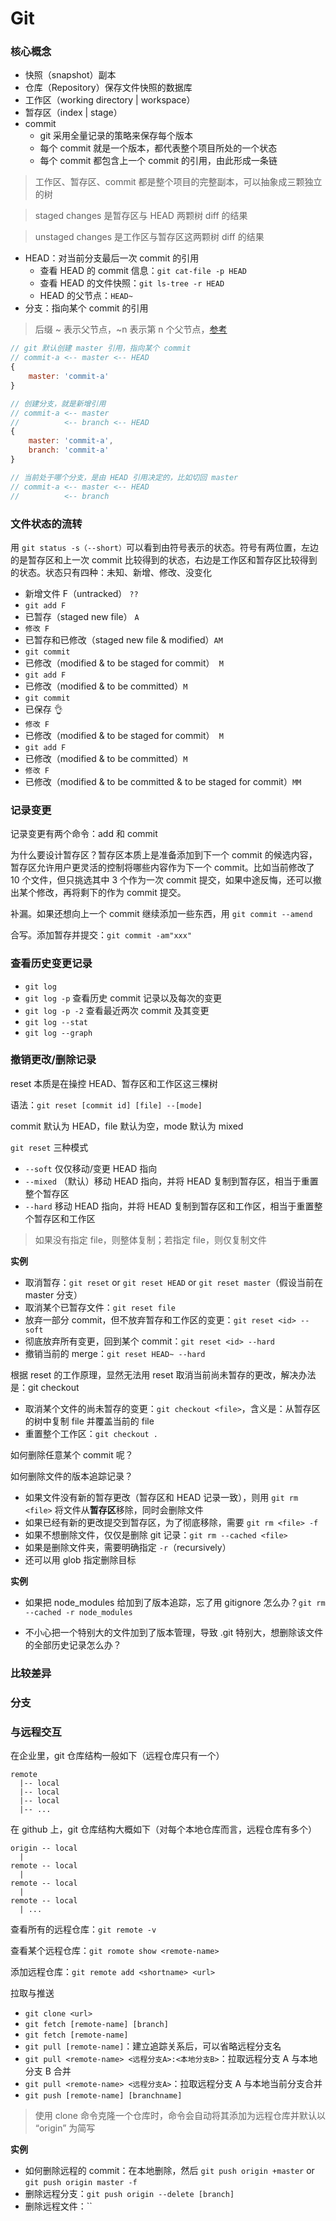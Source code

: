 # Git

### 核心概念

- 快照（snapshot）副本
- 仓库（Repository）保存文件快照的数据库
- 工作区（working directory | workspace）
- 暂存区（index | stage）
- commit
    + git 采用全量记录的策略来保存每个版本
    + 每个 commit 就是一个版本，都代表整个项目所处的一个状态
    + 每个 commit 都包含上一个 commit 的引用，由此形成一条链

> 工作区、暂存区、commit 都是整个项目的完整副本，可以抽象成三颗独立的树

> staged changes 是暂存区与 HEAD 两颗树 diff 的结果

> unstaged changes 是工作区与暂存区这两颗树 diff 的结果


- HEAD：对当前分支最后一次 commit 的引用
    + 查看 HEAD 的 commit 信息：`git cat-file -p HEAD`
    + 查看 HEAD 的文件快照：`git ls-tree -r HEAD`
    + HEAD 的父节点：`HEAD~`
- 分支：指向某个 commit 的引用

> 后缀 ~ 表示父节点，~n 表示第 n 个父节点，[参考](https://stackoverflow.com/questions/2221658/whats-the-difference-between-head-and-head-in-git)

```js
// git 默认创建 master 引用，指向某个 commit
// commit-a <-- master <-- HEAD
{
    master: 'commit-a'
}

// 创建分支，就是新增引用
// commit-a <-- master
//          <-- branch <-- HEAD
{
    master: 'commit-a',
    branch: 'commit-a'
}

// 当前处于哪个分支，是由 HEAD 引用决定的，比如切回 master
// commit-a <-- master <-- HEAD
//          <-- branch
```


### 文件状态的流转

用 `git status -s（--short）`可以看到由符号表示的状态。符号有两位置，左边的是暂存区和上一次 commit 比较得到的状态，右边是工作区和暂存区比较得到的状态。状态只有四种：未知、新增、修改、没变化

- 新增文件 F（untracked） `??`
- `git add F`
- 已暂存（staged new file） `A `
- `修改 F`
- 已暂存和已修改（staged new file & modified）`AM`
- `git commit`
- 已修改（modified & to be staged for commit）` M`
- `git add F`
- 已修改（modified & to be committed）`M `
- `git commit`
- 已保存 👌
- `修改 F`
- 已修改（modified & to be staged for commit）` M`
- `git add F`
- 已修改（modified & to be committed）`M `
- `修改 F`
- 已修改（modified & to be committed & to be staged for commit）`MM`


### 记录变更

记录变更有两个命令：add 和 commit

为什么要设计暂存区？暂存区本质上是准备添加到下一个 commit 的候选内容，暂存区允许用户更灵活的控制将哪些内容作为下一个 commit。比如当前修改了 10 个文件，但只挑选其中 3 个作为一次 commit 提交，如果中途反悔，还可以撤出某个修改，再将剩下的作为 commit 提交。

补漏。如果还想向上一个 commit 继续添加一些东西，用 `git commit --amend`

合写。添加暂存并提交：`git commit -am"xxx"`


### 查看历史变更记录

- `git log`
- `git log -p` 查看历史 commit 记录以及每次的变更
- `git log -p -2` 查看最近两次 commit 及其变更
- `git log --stat`
- `git log --graph`

### 撤销更改/删除记录

reset 本质是在操控 HEAD、暂存区和工作区这三棵树

语法：`git reset [commit id] [file] --[mode]`

commit 默认为 HEAD，file 默认为空，mode 默认为 mixed

`git reset` 三种模式

- `--soft` 仅仅移动/变更 HEAD 指向
- `--mixed` （默认）移动 HEAD 指向，并将 HEAD 复制到暂存区，相当于重置整个暂存区
- `--hard` 移动 HEAD 指向，并将 HEAD 复制到暂存区和工作区，相当于重置整个暂存区和工作区

> 如果没有指定 file，则整体复制；若指定 file，则仅复制文件

**实例**

- 取消暂存：`git reset` or `git reset HEAD` or `git reset master`（假设当前在 master 分支）
- 取消某个已暂存文件：`git reset file`
- 放弃一部分 commit，但不放弃暂存和工作区的变更：`git reset <id> --soft`
- 彻底放弃所有变更，回到某个 commit：`git reset <id> --hard`
- 撤销当前的 merge：`git reset HEAD~ --hard`

根据 reset 的工作原理，显然无法用 reset 取消当前尚未暂存的更改，解决办法是：git checkout

- 取消某个文件的尚未暂存的变更：`git checkout <file>`，含义是：从暂存区的树中复制 file 并覆盖当前的 file
- 重置整个工作区：`git checkout .`

如何删除任意某个 commit 呢？

如何删除文件的版本追踪记录？

- 如果文件没有新的暂存更改（暂存区和 HEAD 记录一致），则用 `git rm <file>` 将文件从**暂存区**移除，同时会删除文件
- 如果已经有新的更改提交到暂存区，为了彻底移除，需要 `git rm <file> -f`
- 如果不想删除文件，仅仅是删除 git 记录：`git rm --cached <file>`
- 如果是删除文件夹，需要明确指定 `-r`（recursively）
- 还可以用 glob 指定删除目标

**实例**

- 如果把 node_modules 给加到了版本追踪，忘了用 gitignore 怎么办？`git rm --cached -r node_modules`

- 不小心把一个特别大的文件加到了版本管理，导致 .git 特别大，想删除该文件的全部历史记录怎么办？


### 比较差异


### 分支


### 与远程交互

在企业里，git 仓库结构一般如下（远程仓库只有一个）

```
remote
  |-- local
  |-- local
  |-- local
  |-- ...
```

在 github 上，git 仓库结构大概如下（对每个本地仓库而言，远程仓库有多个）

```
origin -- local
  |
remote -- local
  |
remote -- local
  |
remote -- local
  | ...
```

查看所有的远程仓库：`git remote -v`

查看某个远程仓库：`git romote show <remote-name>`

添加远程仓库：`git remote add <shortname> <url>`

拉取与推送

- `git clone <url>`
- `git fetch [remote-name] [branch]`
- `git fetch [remote-name]`
- `git pull [remote-name]`：建立追踪关系后，可以省略远程分支名
- `git pull <remote-name> <远程分支A>:<本地分支B>`：拉取远程分支 A 与本地分支 B 合并
- `git pull <remote-name> <远程分支A>`：拉取远程分支 A 与本地当前分支合并
- `git push [remote-name] [branchname]`

> 使用 clone 命令克隆一个仓库时，命令会自动将其添加为远程仓库并默认以 “origin” 为简写

**实例**

- 如何删除远程的 commit：在本地删除，然后 `git push origin +master` or `git push origin master -f`
- 删除远程分支：`git push origin --delete [branch]`
- 删除远程文件：``
